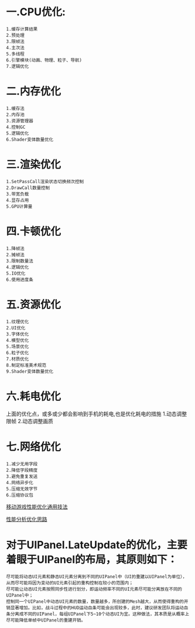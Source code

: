 # 一.CPU优化:
    1.缓存计算结果
    2.预处理
    3.限帧法
    4.主次法
    5.多线程
    6.引擎模块(动画、物理、粒子、导航)
    7.逻辑优化

# 二.内存优化
    1.缓存法
    2.内存池
    3.资源管理器
    4.控制GC
    5.逻辑优化
    6.Shader变体数量优化

# 三.渲染优化
    1.SetPassCall渲染状态切换频次控制
    2.DrawCall数量控制
    3.带宽负载
    4.显存占用
    5.GPU计算量

# 四.卡顿优化
    1.降帧法
    2.摊帧法
    3.限制数量法
    4.逻辑优化
    5.IO优化
    6.使用进度条

# 五.资源优化
    1.纹理优化
    2.UI优化
    3.字体优化
    4.模型优化
    5.场景优化
    6.粒子优化
    7.材质优化
    8.制定标准美术规范
    9.Shader变体数量优化
# 六.耗电优化
上面的优化点，或多或少都会影响到手机的耗电,也是优化耗电的措施
    1.动态调整限帧
    2.动态调整画质

# 七.网络优化
    1.减少无用字段
    2.降低字段精度
    3.避免重复发送
    4.网络异步化
    5.压缩无效字节
    6.压缩协议包

[移动游戏性能优化通用技法](https://www.cnblogs.com/timlly/p/10463467.html)

[性能分析优化思路](https://blog.uwa4d.com/archives/TechSharing_294.html)

# 对于UIPanel.LateUpdate的优化，主要着眼于UIPanel的布局，其原则如下：
    尽可能将动态UI元素和静态UI元素分离到不同的UIPanel中（UI的重建以UIPanel为单位），从而尽可能将因为变动的UI元素引起的重构控制在较小的范围内；
    尽可能让动态UI元素按照同步性进行划分，即运动频率不同的UI元素尽可能分离放在不同的UIPanel中；
    控制同一个UIPanel中动态UI元素的数量，数量越多，所创建的Mesh越大，从而使得重构的开销显著增加。比如，战斗过程中的HUD运动血条可能会出现较多，此时，建议研发团队将运动血条分离成不同的UIPanel，每组UIPanel下5~10个动态UI为宜。这种做法，其本质是从概率上尽可能降低单帧中UIPanel的重建开销。